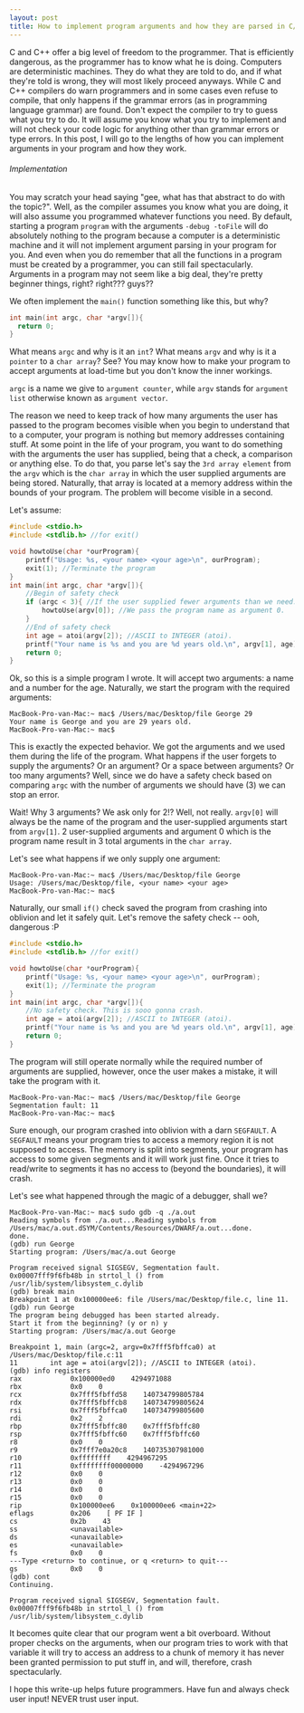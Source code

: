 ```yaml
---
layout: post
title: How to implement program arguments and how they are parsed in C/C++
---
```

C and C++ offer a big level of freedom to the programmer. That is efficiently dangerous, as the programmer has to know what he is doing.
Computers are deterministic machines. They do what they are told to do, and if what they're told is wrong, they will most likely
proceed anyways. While C and C++ compilers do warn programmers and in some cases even refuse to compile, that only happens if the grammar errors (as in programming language grammar) are found.
Don't expect the compiler to try to guess what you try to do. It will assume you know what you try to implement and will not check your code logic for anything other than grammar errors or type errors.
In this post, I will go to the lengths of how you can implement arguments in your program and how they work.

###### Implementation

You may scratch your head saying "gee, what has that abstract to do with the topic?". Well, as the compiler assumes you know what you are doing, it will also assume you programmed whatever functions you need.
By default, starting a program `program` with the arguments `-debug -toFile` will do absolutely nothing to the program because a computer is a deterministic machine and it will not implement argument parsing in your program for you.
And even when you do remember that all the functions in a program must be created by a programmer, you can still fail spectacularly.
Arguments in a program may not seem like a big deal, they're pretty beginner things, right? right??? guys??

We often implement the `main()` function something like this, but why?
```c
int main(int argc, char *argv[]){
  return 0;
}
```
What means `argc` and why is it an `int`? What means `argv` and why is it a `pointer` to a `char array`?
See? You may know how to make your program to accept arguments at load-time but you don't know the inner workings.

`argc` is a name we give to `argument counter`, while `argv` stands for `argument list` otherwise known as `argument vector`.

The reason we need to keep track of how many arguments the user has passed to the program becomes visible when you begin to understand that to a computer, your program is nothing but memory addresses containing stuff. At some point in the life of your program, you want to do something with the arguments the user has supplied, being that a check, a comparison or anything else.
To do that, you parse let's say the `3rd array element` from the `argv` which is the `char array` in which the user supplied arguments are being stored. Naturally, that array is located at a memory address within the bounds of your program. The problem will become visible in a second. 

Let's assume:

```c
#include <stdio.h>
#include <stdlib.h> //for exit()

void howtoUse(char *ourProgram){
    printf("Usage: %s, <your name> <your age>\n", ourProgram);
    exit(1); //Terminate the program
}
int main(int argc, char *argv[]){
    //Begin of safety check
    if (argc < 3){ //If the user supplied fewer arguments than we need...
        howtoUse(argv[0]); //We pass the program name as argument 0.
    }
    //End of safety check
    int age = atoi(argv[2]); //ASCII to INTEGER (atoi).
    printf("Your name is %s and you are %d years old.\n", argv[1], age);
    return 0;
}
```
Ok, so this is a simple program I wrote. It will accept two arguments: a name and a number for the age.
Naturally, we start the program with the required arguments:

```
MacBook-Pro-van-Mac:~ mac$ /Users/mac/Desktop/file George 29
Your name is George and you are 29 years old.
MacBook-Pro-van-Mac:~ mac$ 
```

This is exactly the expected behavior. 
We got the arguments and we used them during the life of the program.
What happens if the user forgets to supply the arguments? Or an argument? Or a space between arguments? Or too many arguments?
Well, since we do have a safety check based on comparing `argc` with the number of arguments we should have (3) we can stop an error.

Wait! Why 3 arguments? We ask only for 2!?
Well, not really. `argv[0]` will always be the name of the program and the user-supplied arguments start from `argv[1]`. 2 user-supplied arguments and argument 0 which is the program name result in 3 total arguments in the `char array`.

Let's see what happens if we only supply one argument:

```
MacBook-Pro-van-Mac:~ mac$ /Users/mac/Desktop/file George
Usage: /Users/mac/Desktop/file, <your name> <your age>
MacBook-Pro-van-Mac:~ mac$ 
```

Naturally, our small `if()` check saved the program from crashing into oblivion and let it safely quit.
Let's remove the safety check -- ooh, dangerous :P

```c
#include <stdio.h>
#include <stdlib.h> //for exit()

void howtoUse(char *ourProgram){
    printf("Usage: %s, <your name> <your age>\n", ourProgram);
    exit(1); //Terminate the program
}
int main(int argc, char *argv[]){
    //No safety check. This is sooo gonna crash.
    int age = atoi(argv[2]); //ASCII to INTEGER (atoi).
    printf("Your name is %s and you are %d years old.\n", argv[1], age);
    return 0;
}
```

The program will still operate normally while the required number of arguments are supplied, however, once the user makes a mistake, it will take the program with it.

```
MacBook-Pro-van-Mac:~ mac$ /Users/mac/Desktop/file George
Segmentation fault: 11
MacBook-Pro-van-Mac:~ mac$ 
```

Sure enough, our program crashed into oblivion with a darn `SEGFAULT`. 
A `SEGFAULT` means your program tries to access a memory region it is not supposed to access. The memory is split into segments, your program has access to some given segments and it will work just fine. Once it tries to read/write to segments it has no access to (beyond the boundaries), it will crash.

Let's see what happened through the magic of a debugger, shall we?

```
MacBook-Pro-van-Mac:~ mac$ sudo gdb -q ./a.out
Reading symbols from ./a.out...Reading symbols from /Users/mac/a.out.dSYM/Contents/Resources/DWARF/a.out...done.
done.
(gdb) run George
Starting program: /Users/mac/a.out George

Program received signal SIGSEGV, Segmentation fault.
0x00007fff9f6fb48b in strtol_l () from /usr/lib/system/libsystem_c.dylib
(gdb) break main
Breakpoint 1 at 0x100000ee6: file /Users/mac/Desktop/file.c, line 11.
(gdb) run George
The program being debugged has been started already.
Start it from the beginning? (y or n) y
Starting program: /Users/mac/a.out George

Breakpoint 1, main (argc=2, argv=0x7fff5fbffca0) at /Users/mac/Desktop/file.c:11
11        int age = atoi(argv[2]); //ASCII to INTEGER (atoi).
(gdb) info registers
rax            0x100000ed0    4294971088
rbx            0x0    0
rcx            0x7fff5fbffd58    140734799805784
rdx            0x7fff5fbffcb8    140734799805624
rsi            0x7fff5fbffca0    140734799805600
rdi            0x2    2
rbp            0x7fff5fbffc80    0x7fff5fbffc80
rsp            0x7fff5fbffc60    0x7fff5fbffc60
r8             0x0    0
r9             0x7fff7e0a20c8    140735307981000
r10            0xffffffff    4294967295
r11            0xffffffff00000000    -4294967296
r12            0x0    0
r13            0x0    0
r14            0x0    0
r15            0x0    0
rip            0x100000ee6    0x100000ee6 <main+22>
eflags         0x206    [ PF IF ]
cs             0x2b    43
ss             <unavailable>
ds             <unavailable>
es             <unavailable>
fs             0x0    0
---Type <return> to continue, or q <return> to quit---
gs             0x0    0
(gdb) cont
Continuing.

Program received signal SIGSEGV, Segmentation fault.
0x00007fff9f6fb48b in strtol_l () from /usr/lib/system/libsystem_c.dylib
```

It becomes quite clear that our program went a bit overboard. Without proper checks on the arguments, when our program tries to work with that variable it will try to access an address to a chunk of memory it has never been granted permission to put stuff in, and will, therefore, crash spectacularly.

I hope this write-up helps future programmers. Have fun and always check user input! NEVER trust user input.
